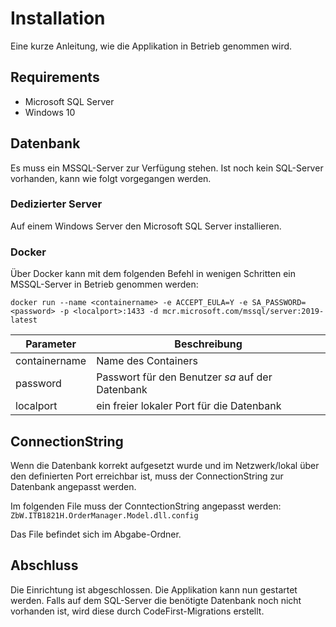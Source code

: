 # Installation
Eine kurze Anleitung, wie die Applikation in Betrieb genommen wird.

## Requirements
- Microsoft SQL Server
- Windows 10

## Datenbank
Es muss ein MSSQL-Server zur Verfügung stehen. Ist noch kein SQL-Server vorhanden, kann wie folgt vorgegangen werden.

### Dedizierter Server
Auf einem Windows Server den Microsoft SQL Server installieren. 

### Docker
Über Docker kann mit dem folgenden Befehl in wenigen Schritten ein MSSQL-Server in Betrieb genommen werden:

```
docker run --name <containername> -e ACCEPT_EULA=Y -e SA_PASSWORD=<password> -p <localport>:1433 -d mcr.microsoft.com/mssql/server:2019-latest
```

| Parameter | Beschreibung |
| - | - |
| containername | Name des Containers |
| password | Passwort für den Benutzer *sa* auf der Datenbank |
| localport | ein freier lokaler Port für die Datenbank |

## ConnectionString
Wenn die Datenbank korrekt aufgesetzt wurde und im Netzwerk/lokal über den definierten Port erreichbar ist, muss der ConnectionString zur Datenbank angepasst werden.

Im folgenden File muss der ConntectionString angepasst werden: `ZbW.ITB1821H.OrderManager.Model.dll.config`

Das File befindet sich im Abgabe-Ordner.

## Abschluss
Die Einrichtung ist abgeschlossen. Die Applikation kann nun gestartet werden. Falls auf dem SQL-Server die benötigte Datenbank noch nicht vorhanden ist, wird diese durch CodeFirst-Migrations erstellt.
